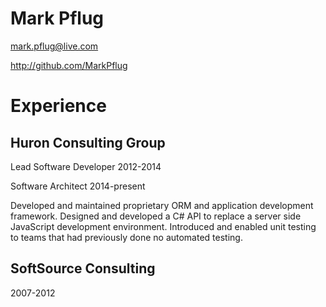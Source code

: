 
# Mark Pflug

mark.pflug@live.com

http://github.com/MarkPflug

# Experience

## Huron Consulting Group
Lead Software Developer 2012-2014

Software Architect 2014-present

Developed and maintained proprietary ORM and application development framework. Designed and developed a C# API to replace a server side JavaScript development environment. Introduced and enabled unit testing to teams that had previously done no automated testing. 

## SoftSource Consulting
2007-2012



